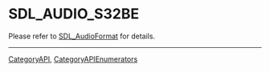 # SDL_AUDIO_S32BE

Please refer to [SDL_AudioFormat](SDL_AudioFormat) for details.

----
[CategoryAPI](CategoryAPI), [CategoryAPIEnumerators](CategoryAPIEnumerators)

